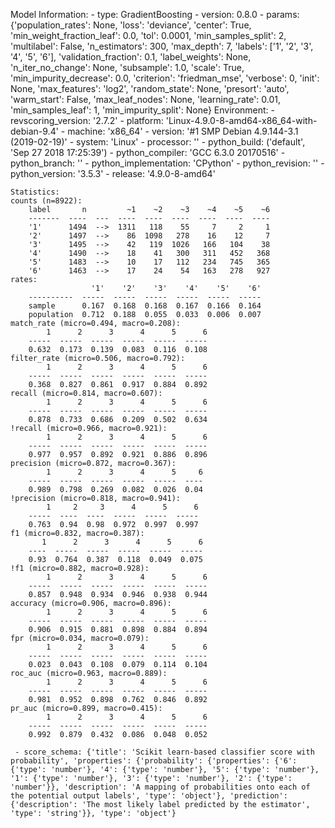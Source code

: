 Model Information:
	 - type: GradientBoosting
	 - version: 0.8.0
	 - params: {'population_rates': None, 'loss': 'deviance', 'center': True, 'min_weight_fraction_leaf': 0.0, 'tol': 0.0001, 'min_samples_split': 2, 'multilabel': False, 'n_estimators': 300, 'max_depth': 7, 'labels': ['1', '2', '3', '4', '5', '6'], 'validation_fraction': 0.1, 'label_weights': None, 'n_iter_no_change': None, 'subsample': 1.0, 'scale': True, 'min_impurity_decrease': 0.0, 'criterion': 'friedman_mse', 'verbose': 0, 'init': None, 'max_features': 'log2', 'random_state': None, 'presort': 'auto', 'warm_start': False, 'max_leaf_nodes': None, 'learning_rate': 0.01, 'min_samples_leaf': 1, 'min_impurity_split': None}
	Environment:
	 - revscoring_version: '2.7.2'
	 - platform: 'Linux-4.9.0-8-amd64-x86_64-with-debian-9.4'
	 - machine: 'x86_64'
	 - version: '#1 SMP Debian 4.9.144-3.1 (2019-02-19)'
	 - system: 'Linux'
	 - processor: ''
	 - python_build: ('default', 'Sep 27 2018 17:25:39')
	 - python_compiler: 'GCC 6.3.0 20170516'
	 - python_branch: ''
	 - python_implementation: 'CPython'
	 - python_revision: ''
	 - python_version: '3.5.3'
	 - release: '4.9.0-8-amd64'
	
	Statistics:
	counts (n=8922):
		label       n         ~1    ~2    ~3    ~4    ~5    ~6
		-------  ----  ---  ----  ----  ----  ----  ----  ----
		'1'      1494  -->  1311   118    55     7     2     1
		'2'      1497  -->    86  1098   278    16    12     7
		'3'      1495  -->    42   119  1026   166   104    38
		'4'      1490  -->    18    41   300   311   452   368
		'5'      1483  -->    10    17   112   234   745   365
		'6'      1463  -->    17    24    54   163   278   927
	rates:
		              '1'    '2'    '3'    '4'    '5'    '6'
		----------  -----  -----  -----  -----  -----  -----
		sample      0.167  0.168  0.168  0.167  0.166  0.164
		population  0.712  0.188  0.055  0.033  0.006  0.007
	match_rate (micro=0.494, macro=0.208):
		    1      2      3      4      5      6
		-----  -----  -----  -----  -----  -----
		0.632  0.173  0.139  0.083  0.116  0.108
	filter_rate (micro=0.506, macro=0.792):
		    1      2      3      4      5      6
		-----  -----  -----  -----  -----  -----
		0.368  0.827  0.861  0.917  0.884  0.892
	recall (micro=0.814, macro=0.607):
		    1      2      3      4      5      6
		-----  -----  -----  -----  -----  -----
		0.878  0.733  0.686  0.209  0.502  0.634
	!recall (micro=0.966, macro=0.921):
		    1      2      3      4      5      6
		-----  -----  -----  -----  -----  -----
		0.977  0.957  0.892  0.921  0.886  0.896
	precision (micro=0.872, macro=0.367):
		    1      2      3      4      5     6
		-----  -----  -----  -----  -----  ----
		0.989  0.798  0.269  0.082  0.026  0.04
	!precision (micro=0.818, macro=0.941):
		    1     2     3      4      5      6
		-----  ----  ----  -----  -----  -----
		0.763  0.94  0.98  0.972  0.997  0.997
	f1 (micro=0.832, macro=0.387):
		   1      2      3      4      5      6
		----  -----  -----  -----  -----  -----
		0.93  0.764  0.387  0.118  0.049  0.075
	!f1 (micro=0.882, macro=0.928):
		    1      2      3      4      5      6
		-----  -----  -----  -----  -----  -----
		0.857  0.948  0.934  0.946  0.938  0.944
	accuracy (micro=0.906, macro=0.896):
		    1      2      3      4      5      6
		-----  -----  -----  -----  -----  -----
		0.906  0.915  0.881  0.898  0.884  0.894
	fpr (micro=0.034, macro=0.079):
		    1      2      3      4      5      6
		-----  -----  -----  -----  -----  -----
		0.023  0.043  0.108  0.079  0.114  0.104
	roc_auc (micro=0.963, macro=0.889):
		    1      2      3      4      5      6
		-----  -----  -----  -----  -----  -----
		0.981  0.952  0.898  0.762  0.846  0.892
	pr_auc (micro=0.899, macro=0.415):
		    1      2      3      4      5      6
		-----  -----  -----  -----  -----  -----
		0.992  0.879  0.432  0.086  0.048  0.052
	
	 - score_schema: {'title': 'Scikit learn-based classifier score with probability', 'properties': {'probability': {'properties': {'6': {'type': 'number'}, '4': {'type': 'number'}, '5': {'type': 'number'}, '1': {'type': 'number'}, '3': {'type': 'number'}, '2': {'type': 'number'}}, 'description': 'A mapping of probabilities onto each of the potential output labels', 'type': 'object'}, 'prediction': {'description': 'The most likely label predicted by the estimator', 'type': 'string'}}, 'type': 'object'}

